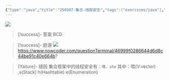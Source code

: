 ```yaml
---
{"type":"java","title":"250507-集合-线程安全","tags":["exercises/java"],"author":"codertoro","establish":"2025-05-07","update":"2025-05-07","dg-publish":true,"java":true,"permalink":"/Exercises/Java/250507/250507-集合-线程安全/","dgPassFrontmatter":true,"created":"2025-05-07T08:44:56.455+08:00","updated":"2025-05-07T08:49:10.612+08:00"}
---
```


![](https://img.codertoro.top/Bucket/Exercises/Java/20250507084521301.png)

> [!success]- 答案
BCD

> [!success]- 题源
![](https://img.codertoro.top/Bucket/Exercises/Java/20250507084625679.png)
https://www.nowcoder.com/questionTerminal/46999f0286644d6d8c44be91c40e664b?

> [!failure]- 错因
集合框架中的线程安全有：`喂，she` 其中：喂(V:vector) ,s(Stack) h(Hashtable) e(Enumeration)

